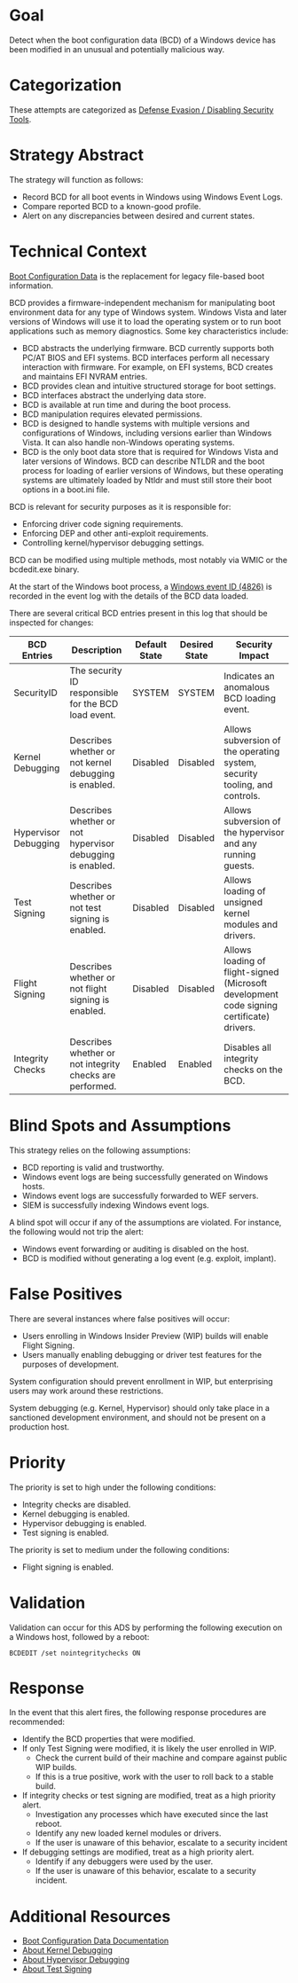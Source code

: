 # Goal
Detect when the boot configuration data (BCD) of a Windows device has been modified in an unusual and potentially malicious way.

# Categorization
These attempts are categorized as [Defense Evasion / Disabling Security Tools](https://attack.mitre.org/wiki/Technique/T1089).

# Strategy Abstract
The strategy will function as follows: 

* Record BCD for all boot events in Windows using Windows Event Logs. 
* Compare reported BCD to a known-good profile.
* Alert on any discrepancies between desired and current states.

# Technical Context
[Boot Configuration Data](https://msdn.microsoft.com/en-us/library/windows/hardware/dn653287(v=vs.85).aspx) is the replacement for legacy file-based boot information. 

BCD provides a firmware-independent mechanism for manipulating boot environment data for any type of Windows system. Windows Vista and later versions of Windows will use it to load the operating system or to run boot applications such as memory diagnostics. Some key characteristics include:

* BCD abstracts the underlying firmware. BCD currently supports both PC/AT BIOS and EFI systems. BCD interfaces perform all necessary interaction with firmware. For example, on EFI systems, BCD creates and maintains EFI NVRAM entries.
* BCD provides clean and intuitive structured storage for boot settings.
* BCD interfaces abstract the underlying data store.
* BCD is available at run time and during the boot process.
* BCD manipulation requires elevated permissions.
* BCD is designed to handle systems with multiple versions and configurations of Windows, including versions earlier than Windows Vista. It can also handle non-Windows operating systems.
* BCD is the only boot data store that is required for Windows Vista and later versions of Windows. BCD can describe NTLDR and the boot process for loading of earlier versions of Windows, but these operating systems are ultimately loaded by Ntldr and must still store their boot options in a boot.ini file.

BCD is relevant for security purposes as it is responsible for: 

* Enforcing driver code signing requirements.
* Enforcing DEP and other anti-exploit requirements.
* Controlling kernel/hypervisor debugging settings.

BCD can be modified using multiple methods, most notably via WMIC or the bcdedit.exe binary. 

At the start of the Windows boot process, a [Windows event ID (4826)](https://docs.microsoft.com/en-us/windows/device-security/auditing/event-4826) is recorded in the event log with the details of the BCD data loaded.

There are several critical BCD entries present in this log that should be inspected for changes: 

|BCD Entries|Description|Default State|Desired State|Security Impact|
|-----------|-----------|-------------|-------------|---------------|
SecurityID|The security ID responsible for the BCD load event.|SYSTEM|SYSTEM|Indicates an anomalous BCD loading event.|
Kernel Debugging|Describes whether or not kernel debugging is enabled.|Disabled|Disabled|Allows subversion of the operating system, security tooling, and controls.|
Hypervisor Debugging|Describes whether or not hypervisor debugging is enabled.|Disabled|Disabled|Allows subversion of the hypervisor and any running guests.|
Test Signing|Describes whether or not test signing is enabled.|Disabled|Disabled|Allows loading of unsigned kernel modules and drivers.|
Flight Signing|Describes whether or not flight signing is enabled.|Disabled|Disabled|Allows loading of flight-signed (Microsoft development code signing certificate) drivers.|
Integrity Checks|Describes whether or not integrity checks are performed.|Enabled|Enabled|Disables all integrity checks on the BCD.|

# Blind Spots and Assumptions
This strategy relies on the following assumptions: 
* BCD reporting is valid and trustworthy. 
* Windows event logs are being successfully generated on Windows hosts.
* Windows event logs are successfully forwarded to WEF servers. 
* SIEM is successfully indexing Windows event logs.

A blind spot will occur if any of the assumptions are violated. For instance, the following would not trip the alert: 
* Windows event forwarding or auditing is disabled on the host.
* BCD is modified without generating a log event (e.g. exploit, implant). 

# False Positives
There are several instances where false positives will occur: 
* Users enrolling in Windows Insider Preview (WIP) builds will enable Flight Signing. 
* Users manually enabling debugging or driver test features for the purposes of development. 

System configuration should prevent enrollment in WIP, but enterprising users may work around these restrictions.

System debugging (e.g. Kernel, Hypervisor) should only take place in a sanctioned development environment, and should not be present on a production host. 

# Priority
The priority is set to high under the following conditions:
* Integrity checks are disabled.
* Kernel debugging is enabled.
* Hypervisor debugging is enabled.
* Test signing is enabled.

The priority is set to medium under the following conditions:
* Flight signing is enabled.

# Validation
Validation can occur for this ADS by performing the following execution on a Windows host, followed by a reboot:
```
BCDEDIT /set nointegritychecks ON
```

# Response
In the event that this alert fires, the following response procedures are recommended:
* Identify the BCD properties that were modified.
* If only Test Signing were modified, it is likely the user enrolled in WIP.
  * Check the current build of their machine and compare against public WIP builds.
  * If this is a true positive, work with the user to roll back to a stable build.
* If integrity checks or test signing are modified, treat as a high priority alert.
  * Investigation any processes which have executed since the last reboot. 
  * Identify any new loaded kernel modules or drivers.
  * If the user is unaware of this behavior, escalate to a security incident
* If debugging settings are modified, treat as a high priority alert.
  * Identify if any debuggers were used by the user. 
  * If the user is unaware of this behavior, escalate to a security incident.

# Additional Resources
* [Boot Configuration Data Documentation](https://msdn.microsoft.com/en-us/library/windows/hardware/dn653287(v=vs.85).aspx)
* [About Kernel Debugging](https://msdn.microsoft.com/en-us/library/windows/hardware/ff542191(v=vs.85).aspx)
* [About Hypervisor Debugging](https://msdn.microsoft.com/en-us/library/windows/hardware/ff538138(v=vs.85).aspx)
* [About Test Signing](https://docs.microsoft.com/en-us/windows-hardware/drivers/install/the-testsigning-boot-configuration-option)